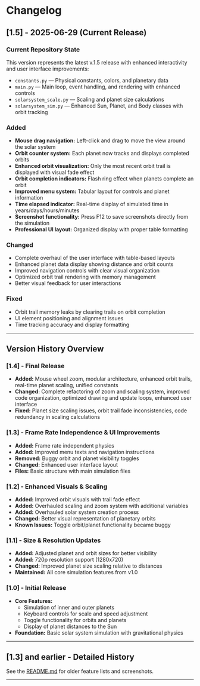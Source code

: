 # Changelog

## [1.5] - 2025-06-29 (Current Release)

### Current Repository State
This version represents the latest v.1.5 release with enhanced interactivity and user interface improvements:
- `constants.py` — Physical constants, colors, and planetary data
- `main.py` — Main loop, event handling, and rendering with enhanced controls
- `solarsystem_scale.py` — Scaling and planet size calculations  
- `solarsystem_sim.py` — Enhanced Sun, Planet, and Body classes with orbit tracking

### Added
- **Mouse drag navigation:** Left-click and drag to move the view around the solar system
- **Orbit counter system:** Each planet now tracks and displays completed orbits
- **Enhanced orbit visualization:** Only the most recent orbit trail is displayed with visual fade effect
- **Orbit completion indicators:** Flash ring effect when planets complete an orbit
- **Improved menu system:** Tabular layout for controls and planet information
- **Time elapsed indicator:** Real-time display of simulated time in years/days/hours/minutes
- **Screenshot functionality:** Press F12 to save screenshots directly from the simulation
- **Professional UI layout:** Organized display with proper table formatting

### Changed
- Complete overhaul of the user interface with table-based layouts
- Enhanced planet data display showing distance and orbit counts
- Improved navigation controls with clear visual organization
- Optimized orbit trail rendering with memory management
- Better visual feedback for user interactions

### Fixed
- Orbit trail memory leaks by clearing trails on orbit completion
- UI element positioning and alignment issues
- Time tracking accuracy and display formatting

---

## Version History Overview

### [1.4] - Final Release
- **Added:** Mouse wheel zoom, modular architecture, enhanced orbit trails, real-time planet scaling, unified constants
- **Changed:** Complete refactoring of zoom and scaling system, improved code organization, optimized drawing and update loops, enhanced user interface
- **Fixed:** Planet size scaling issues, orbit trail fade inconsistencies, code redundancy in scaling calculations

### [1.3] - Frame Rate Independence & UI Improvements
- **Added:** Frame rate independent physics
- **Added:** Improved menu texts and navigation instructions
- **Removed:** Buggy orbit and planet visibility toggles
- **Changed:** Enhanced user interface layout
- **Files:** Basic structure with main simulation files

### [1.2] - Enhanced Visuals & Scaling
- **Added:** Improved orbit visuals with trail fade effect
- **Added:** Overhauled scaling and zoom system with additional variables
- **Added:** Overhauled solar system creation process
- **Changed:** Better visual representation of planetary orbits
- **Known Issues:** Toggle orbit/planet functionality became buggy

### [1.1] - Size & Resolution Updates  
- **Added:** Adjusted planet and orbit sizes for better visibility
- **Added:** 720p resolution support (1280x720)
- **Changed:** Improved planet size scaling relative to distances
- **Maintained:** All core simulation features from v1.0

### [1.0] - Initial Release
- **Core Features:** 
  - Simulation of inner and outer planets
  - Keyboard controls for scale and speed adjustment
  - Toggle functionality for orbits and planets
  - Display of planet distances to the Sun
- **Foundation:** Basic solar system simulation with gravitational physics

---

## [1.3] and earlier - Detailed History

See the [README.md](../README.md) for older feature lists and screenshots.

---